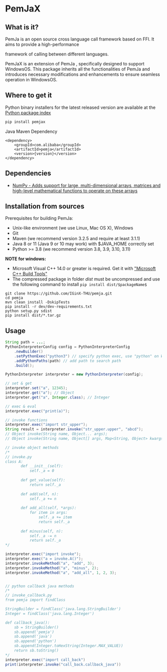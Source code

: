 # PemJaX

## What is it?

PemJa is an open source cross language call framework based on FFI. It aims to provide a high-performance

framework of calling between different languages.

PemJaX is an extension of PemJa , specifically designed to support WindowsOS. 
This package inherits all the functionalities of PemJa and introduces necessary modifications and
enhancements to ensure seamless operation in WindowsOS.

## Where to get it

Python binary installers for the latest released version are available at the [Python package index](https://pypi.org/project/pemjax)

```bash
pip install pemjax
```

Java Maven Dependency
```
<dependency>
    <groupId>com.alibaba</groupId>
    <artifactId>pemja</artifactId>
    <version>{version}</version>
</dependency>
```

## Dependencies

- [NumPy - Adds support for large, multi-dimensional arrays, matrices and high-level mathematical functions to operate on these arrays](https://www.numpy.org)

## Installation from sources

Prerequisites for building PemJa:
* Unix-like environment (we use Linux, Mac OS X), Windows
* Git
* Maven (we recommend version 3.2.5 and require at least 3.1.1)
* Java 8 or 11 (Java 9 or 10 may work) with $JAVA_HOME correctly set
* Python >= 3.8 (we recommend version 3.8, 3.9, 3.10, 3.11)


**NOTE for windows:**
* Microsoft Visual C++ 14.0 or greater is required. Get it with ["Microsoft C++ Build Tools"](https://www.microsoft.com/en-in/download/details.aspx?id=48159)
* The compressed package in folder *dist* must be uncompressed and use the following command to install ```pip install dist/$packageName$```


```
git clone https://github.com/IGinX-THU/pemja.git
cd pemja
mvn clean install -DskipTests
pip install -r dev/dev-requirements.txt
python setup.py sdist
pip install dist/*.tar.gz
```

## Usage

```java
String path = ...;
PythonInterpreterConfig config = PythonInterpreterConfig
    .newBuilder()
    .setPythonExec("python3") // specify python exec, use "python" on Windows
    .addPythonPaths(path) // add path to search path
    .build();

PythonInterpreter interpreter = new PythonInterpreter(config);

// set & get
interpreter.set("a", 12345);
interpreter.get("a"); // Object
interpreter.get("a", Integer.class); // Integer

// exec & eval
interpreter.exec("print(a)");

// invoke functions
interpreter.exec("import str_upper");
String result = interpreter.invoke("str_upper.upper", "abcd");
// Object invoke(String name, Object... args);
// Object invoke(String name, Object[] args, Map<String, Object> kwargs);

// invoke object methods
/*
// invoke.py
class A:
       def __init__(self):
           self._a = 0
   
       def get_value(self):
           return self._a
   
       def add(self, n):
           self._a += n
   
       def add_all(self, *args):
           for item in args:
               self._a += item
               return self._a
   
       def minus(self, n):
           self._a -= n
           return self._a
*/

interpreter.exec("import invoke");
interpreter.exec("a = invoke.A()");
interpreter.invokeMethod("a", "add", 3);
interpreter.invokeMethod("a", "minus", 2);
interpreter.invokeMethod("a", "add_all", 1, 2, 3);


// python callback java methods
/*
// invoke_callback.py
from pemja import findClass

StringBuilder = findClass('java.lang.StringBuilder')
Integer = findClass('java.lang.Integer')

def callback_java():
    sb = StringBuilder()
    sb.append('pemja')
    sb.append('java')
    sb.append('python')
    sb.append(Integer.toHexString(Integer.MAX_VALUE))
    return sb.toString()
*/
interpreter.exec("import call_back")
print(interpreter.invoke("call_back.callback_java"))
```
